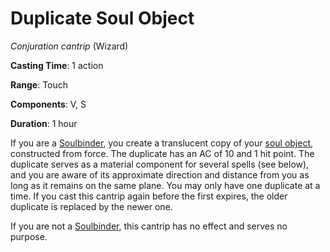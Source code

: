 # Duplicate Soul Object
*Conjuration cantrip* (Wizard)

**Casting Time**: 1 action

**Range**: Touch

**Components**: V, S

**Duration**: 1 hour

If you are a [Soulbinder](/Classes/Wizard/Soulbinding.md), you create a translucent copy of your [soul object](/Classes/Wizard/Soulbinding.md#soulbond), constructed from force. The duplicate has an AC of 10 and 1 hit point. The duplicate serves as a material component for several spells (see below), and you are aware of its approximate direction and distance from you as long as it remains on the same plane. You may only have one duplicate at a time. If you cast this cantrip again before the first expires, the older duplicate is replaced by the newer one.

If you are not a [Soulbinder](/Classes/Wizard/Soulbinding.md), this cantrip has no effect and serves no purpose.

